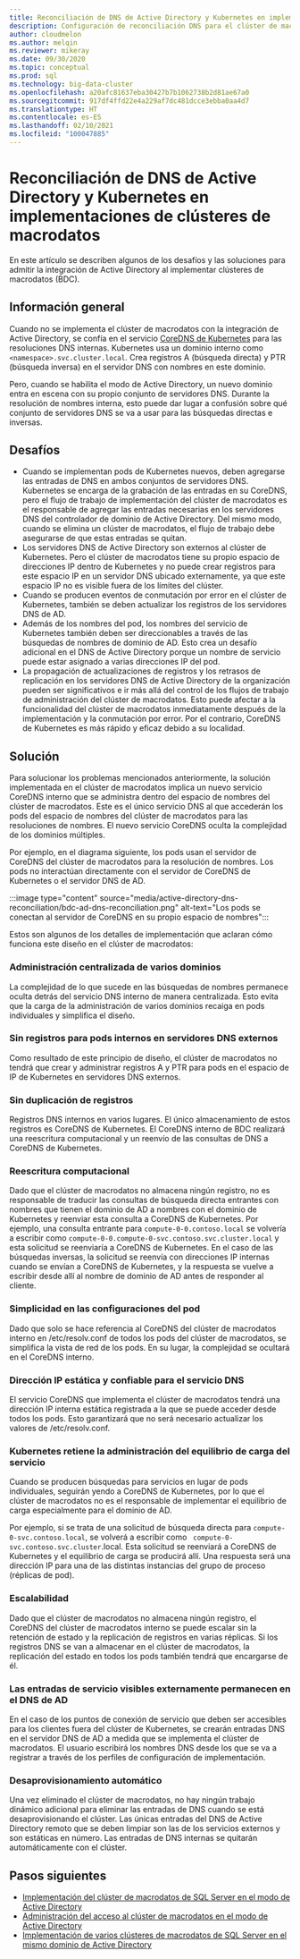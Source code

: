 ```yaml
---
title: Reconciliación de DNS de Active Directory y Kubernetes en implementaciones de clústeres de macrodatos
description: Configuración de reconciliación DNS para el clúster de macrodatos de SQL Server en el modo de Active Directory
author: cloudmelon
ms.author: melqin
ms.reviewer: mikeray
ms.date: 09/30/2020
ms.topic: conceptual
ms.prod: sql
ms.technology: big-data-cluster
ms.openlocfilehash: a20afc81637eba30427b7b1062738b2d81ae67a0
ms.sourcegitcommit: 917df4ffd22e4a229af7dc481dcce3ebba0aa4d7
ms.translationtype: HT
ms.contentlocale: es-ES
ms.lasthandoff: 02/10/2021
ms.locfileid: "100047885"
---
```

# <a name="active-directory-and-kubernetes-dns-reconciliation-in-big-data-clusters-deployments"></a>Reconciliación de DNS de Active Directory y Kubernetes en implementaciones de clústeres de macrodatos

En este artículo se describen algunos de los desafíos y las soluciones para admitir la integración de Active Directory al implementar clústeres de macrodatos (BDC).

## <a name="overview"></a>Información general

Cuando no se implementa el clúster de macrodatos con la integración de Active Directory, se confía en el servicio [CoreDNS de Kubernetes](https://kubernetes.io/docs/tasks/administer-cluster/coredns/) para las resoluciones DNS internas. Kubernetes usa un dominio interno como `<namespace>.svc.cluster.local`. Crea registros A (búsqueda directa) y PTR (búsqueda inversa) en el servidor DNS con nombres en este dominio.

Pero, cuando se habilita el modo de Active Directory, un nuevo dominio entra en escena con su propio conjunto de servidores DNS. Durante la resolución de nombres interna, esto puede dar lugar a confusión sobre qué conjunto de servidores DNS se va a usar para las búsquedas directas e inversas.

## <a name="challenges"></a>Desafíos

* Cuando se implementan pods de Kubernetes nuevos, deben agregarse las entradas de DNS en ambos conjuntos de servidores DNS. Kubernetes se encarga de la grabación de las entradas en su CoreDNS, pero el flujo de trabajo de implementación del clúster de macrodatos es el responsable de agregar las entradas necesarias en los servidores DNS del controlador de dominio de Active Directory. Del mismo modo, cuando se elimina un clúster de macrodatos, el flujo de trabajo debe asegurarse de que estas entradas se quitan.
* Los servidores DNS de Active Directory son externos al clúster de Kubernetes. Pero el clúster de macrodatos tiene su propio espacio de direcciones IP dentro de Kubernetes y no puede crear registros para este espacio IP en un servidor DNS ubicado externamente, ya que este espacio IP no es visible fuera de los límites del clúster.
* Cuando se producen eventos de conmutación por error en el clúster de Kubernetes, también se deben actualizar los registros de los servidores DNS de AD.
* Además de los nombres del pod, los nombres del servicio de Kubernetes también deben ser direccionables a través de las búsquedas de nombres de dominio de AD. Esto crea un desafío adicional en el DNS de Active Directory porque un nombre de servicio puede estar asignado a varias direcciones IP del pod.
* La propagación de actualizaciones de registros y los retrasos de replicación en los servidores DNS de Active Directory de la organización pueden ser significativos e ir más allá del control de los flujos de trabajo de administración del clúster de macrodatos. Esto puede afectar a la funcionalidad del clúster de macrodatos inmediatamente después de la implementación y la conmutación por error. Por el contrario, CoreDNS de Kubernetes es más rápido y eficaz debido a su localidad.

## <a name="solution"></a>Solución

Para solucionar los problemas mencionados anteriormente, la solución implementada en el clúster de macrodatos implica un nuevo servicio CoreDNS interno que se administra dentro del espacio de nombres del clúster de macrodatos. Este es el único servicio DNS al que accederán los pods del espacio de nombres del clúster de macrodatos para las resoluciones de nombres. El nuevo servicio CoreDNS oculta la complejidad de los dominios múltiples.

Por ejemplo, en el diagrama siguiente, los pods usan el servidor de CoreDNS del clúster de macrodatos para la resolución de nombres. Los pods no interactúan directamente con el servidor de CoreDNS de Kubernetes o el servidor DNS de AD. 

:::image type="content" source="media/active-directory-dns-reconciliation/bdc-ad-dns-reconciliation.png" alt-text="Los pods se conectan al servidor de CoreDNS en su propio espacio de nombres":::

Estos son algunos de los detalles de implementación que aclaran cómo funciona este diseño en el clúster de macrodatos:

### <a name="centralized-management-of-multiple-domains"></a>Administración centralizada de varios dominios

La complejidad de lo que sucede en las búsquedas de nombres permanece oculta detrás del servicio DNS interno de manera centralizada. Esto evita que la carga de la administración de varios dominios recaiga en pods individuales y simplifica el diseño.

### <a name="no-records-for-internal-pods-in-external-dns-servers"></a>Sin registros para pods internos en servidores DNS externos

Como resultado de este principio de diseño, el clúster de macrodatos no tendrá que crear y administrar registros A y PTR para pods en el espacio de IP de Kubernetes en servidores DNS externos.

### <a name="no-duplication-of-records"></a>Sin duplicación de registros

Registros DNS internos en varios lugares. El único almacenamiento de estos registros es CoreDNS de Kubernetes. El CoreDNS interno de BDC realizará una reescritura computacional y un reenvío de las consultas de DNS a CoreDNS de Kubernetes.

### <a name="computational-rewriting"></a>Reescritura computacional

Dado que el clúster de macrodatos no almacena ningún registro, no es responsable de traducir las consultas de búsqueda directa entrantes con nombres que tienen el dominio de AD a nombres con el dominio de Kubernetes y reenviar esta consulta a CoreDNS de Kubernetes.
Por ejemplo, una consulta entrante para `compute-0-0.contoso.local` se volvería a escribir como `compute-0-0.compute-0-svc.contoso.svc.cluster.local` y esta solicitud se reenviaría a CoreDNS de Kubernetes.
En el caso de las búsquedas inversas, la solicitud se reenvía con direcciones IP internas cuando se envían a CoreDNS de Kubernetes, y la respuesta se vuelve a escribir desde allí al nombre de dominio de AD antes de responder al cliente.

### <a name="simplicity-in-pod-configurations"></a>Simplicidad en las configuraciones del pod

Dado que solo se hace referencia al CoreDNS del clúster de macrodatos interno en /etc/resolv.conf de todos los pods del clúster de macrodatos, se simplifica la vista de red de los pods. En su lugar, la complejidad se ocultará en el CoreDNS interno.

### <a name="static-and-reliable-ip-address-for-dns-service"></a>Dirección IP estática y confiable para el servicio DNS

El servicio CoreDNS que implementa el clúster de macrodatos tendrá una dirección IP interna estática registrada a la que se puede acceder desde todos los pods. Esto garantizará que no será necesario actualizar los valores de /etc/resolv.conf.

### <a name="service-load-balance-management-is-retained-by-kubernetes"></a>Kubernetes retiene la administración del equilibrio de carga del servicio

Cuando se producen búsquedas para servicios en lugar de pods individuales, seguirán yendo a CoreDNS de Kubernetes, por lo que el clúster de macrodatos no es el responsable de implementar el equilibrio de carga especialmente para el dominio de AD.

Por ejemplo, si se trata de una solicitud de búsqueda directa para `compute-0-svc.contoso.local`, se volverá a escribir como ` compute-0-svc.contoso.svc.cluster`.local. Esta solicitud se reenviará a CoreDNS de Kubernetes y el equilibrio de carga se producirá allí. Una respuesta será una dirección IP para una de las distintas instancias del grupo de proceso (réplicas de pod).

### <a name="scalability"></a>Escalabilidad

Dado que el clúster de macrodatos no almacena ningún registro, el CoreDNS del clúster de macrodatos interno se puede escalar sin la retención de estado y la replicación de registros en varias réplicas. Si los registros DNS se van a almacenar en el clúster de macrodatos, la replicación del estado en todos los pods también tendrá que encargarse de él.

### <a name="externally-visible-service-entries-stay-in-ad-dns"></a>Las entradas de servicio visibles externamente permanecen en el DNS de AD

En el caso de los puntos de conexión de servicio que deben ser accesibles para los clientes fuera del clúster de Kubernetes, se crearán entradas DNS en el servidor DNS de AD a medida que se implementa el clúster de macrodatos. El usuario escribirá los nombres DNS desde los que se va a registrar a través de los perfiles de configuración de implementación.

### <a name="self-deprovisioning"></a>Desaprovisionamiento automático

Una vez eliminado el clúster de macrodatos, no hay ningún trabajo dinámico adicional para eliminar las entradas de DNS cuando se está desaprovisionando el clúster. Las únicas entradas del DNS de Active Directory remoto que se deben limpiar son las de los servicios externos y son estáticas en número. Las entradas de DNS internas se quitarán automáticamente con el clúster.

## <a name="next-steps"></a>Pasos siguientes

- [Implementación del clúster de macrodatos de SQL Server en el modo de Active Directory](active-directory-deploy.md)
- [Administración del acceso al clúster de macrodatos en el modo de Active Directory](active-directory-objects.md)
- [Implementación de varios clústeres de macrodatos de SQL Server en el mismo dominio de Active Directory](active-directory-deployment-background.md)
